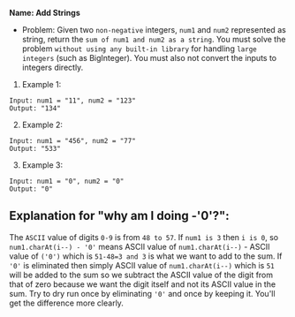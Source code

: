 **Name: Add Strings**

* Problem: Given two `non-negative` integers, `num1` and `num2` represented as string, return the `sum of num1 and num2 as a string`.
You must solve the problem `without using any built-in library` for handling `large integers` (such as BigInteger). You must also not convert the inputs to integers directly.

1. Example 1:
```
Input: num1 = "11", num2 = "123"
Output: "134"
```

2. Example 2:
```
Input: num1 = "456", num2 = "77"
Output: "533"
```

3. Example 3:
```
Input: num1 = "0", num2 = "0"
Output: "0"
```


## Explanation for "why am I doing -'0'?":

The `ASCII` value of digits `0-9` is from `48 to 57`. If `num1 is 3` then `i is 0`, so `num1.charAt(i--) - '0'` means ASCII value of `num1.charAt(i--)` - ASCII value of `('0')` which is `51-48=3 and 3` is what we want to add to the sum. If `'0'` is eliminated then simply ASCII value of `num1.charAt(i--)` which is `51` will be added to the sum so we subtract the ASCII value of the digit from that of zero because we want the digit itself and not its ASCII value in the sum. Try to dry run once by eliminating `'0'` and once by keeping it. You'll get the difference more clearly.